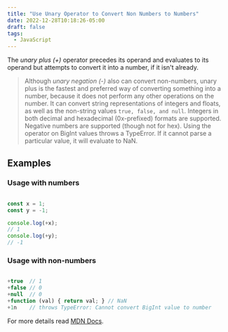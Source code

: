 ```yaml
---
title: "Use Unary Operator to Convert Non Numbers to Numbers"
date: 2022-12-28T10:18:26-05:00
draft: false
tags:
  - JavaScript
---
```


The *unary plus (+)* operator precedes its operand and evaluates to its operand but attempts to convert it into a number, if it isn't already.

>Although *unary negation (-)* also can convert non-numbers, unary plus is the fastest and preferred way of converting something into a number, because it does not perform any other operations on the number. It can convert string representations of integers and floats, as well as the non-string values `true, false, and null`. Integers in both decimal and hexadecimal (0x-prefixed) formats are supported. Negative numbers are supported (though not for hex). Using the operator on BigInt values throws a TypeError. If it cannot parse a particular value, it will evaluate to NaN.

## Examples

### Usage with numbers

```javascript

const x = 1;
const y = -1;

console.log(+x);
// 1
console.log(+y);
// -1

```

### Usage with non-numbers

```javascript

+true  // 1
+false // 0
+null  // 0
+function (val) { return val; } // NaN
+1n    // throws TypeError: Cannot convert BigInt value to number

```

For more details read [MDN Docs](https://developer.mozilla.org/en-US/docs/Web/JavaScript/Reference/Operators/Unary_plus). 